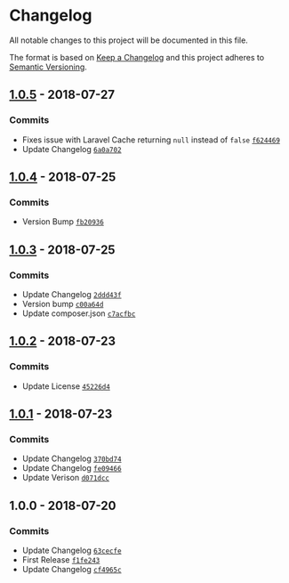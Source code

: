 # Changelog

All notable changes to this project will be documented in this file.

The format is based on [Keep a Changelog](http://keepachangelog.com/en/1.0.0/)
and this project adheres to [Semantic Versioning](http://semver.org/spec/v2.0.0.html).

## [1.0.5](https://github.com/fredbradley/socs-calendar-ics-parser/compare/1.0.4...1.0.5) - 2018-07-27

### Commits

- Fixes issue with Laravel Cache returning `null` instead of `false` [`f624469`](https://github.com/fredbradley/socs-calendar-ics-parser/commit/f624469a3a549c7131e7a7b30b8a06ebb1bb0c2b)
- Update Changelog [`6a0a702`](https://github.com/fredbradley/socs-calendar-ics-parser/commit/6a0a702e4e42f3197a60a3f6a674d03205117770)

## [1.0.4](https://github.com/fredbradley/socs-calendar-ics-parser/compare/1.0.3...1.0.4) - 2018-07-25

### Commits

- Version Bump [`fb20936`](https://github.com/fredbradley/socs-calendar-ics-parser/commit/fb20936c5ee0f75876921035285747db0a0eca8f)

## [1.0.3](https://github.com/fredbradley/socs-calendar-ics-parser/compare/1.0.2...1.0.3) - 2018-07-25

### Commits

- Update Changelog [`2ddd43f`](https://github.com/fredbradley/socs-calendar-ics-parser/commit/2ddd43f58d489fd18b2297ff9ef01e01f6a9625f)
- Version bump [`c00a64d`](https://github.com/fredbradley/socs-calendar-ics-parser/commit/c00a64decfd874424dd1ecfd2d5b5db2aacdf772)
- Update composer.json [`c7acfbc`](https://github.com/fredbradley/socs-calendar-ics-parser/commit/c7acfbca9c03b2dc650087630a358046a7037177)

## [1.0.2](https://github.com/fredbradley/socs-calendar-ics-parser/compare/1.0.1...1.0.2) - 2018-07-23

### Commits

- Update License [`45226d4`](https://github.com/fredbradley/socs-calendar-ics-parser/commit/45226d48f1d2f616418eeafe5b3270d2a37242f9)

## [1.0.1](https://github.com/fredbradley/socs-calendar-ics-parser/compare/1.0.0...1.0.1) - 2018-07-23

### Commits

- Update Changelog [`370bd74`](https://github.com/fredbradley/socs-calendar-ics-parser/commit/370bd74346c65cc8986003a7692f4a8bb6658b09)
- Update Changelog [`fe09466`](https://github.com/fredbradley/socs-calendar-ics-parser/commit/fe09466cb58d44a463e37317f7bbfaf6dbaac51d)
- Update Verison [`d071dcc`](https://github.com/fredbradley/socs-calendar-ics-parser/commit/d071dcc2bad84527b81148f2f73037501a5cf853)

## 1.0.0 - 2018-07-20

### Commits

- Update Changelog [`63cecfe`](https://github.com/fredbradley/socs-calendar-ics-parser/commit/63cecfef885556fdf815d3d4f81637268968859f)
- First Release [`f1fe243`](https://github.com/fredbradley/socs-calendar-ics-parser/commit/f1fe2435a15c7d100c3db64306f9eede39a65f3b)
- Update Changelog [`cf4965c`](https://github.com/fredbradley/socs-calendar-ics-parser/commit/cf4965c13c27c21959c5cf759ab3d8efa9a7c1f3)
